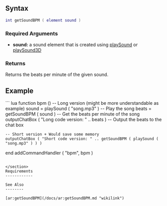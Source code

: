 Syntax
------

``` lua
int getSoundBPM ( element sound )
```

### Required Arguments

-   **sound:** a sound element that is created using [playSound](/docs/playSound.md "wikilink") or [playSound3D](/playSound3D.md "wikilink")

### Returns

Returns the beats per minute of the given sound.

Example
-------

<section name="Client" class="client" show="true">
``` lua
function bpm ()
    -- Long version (might be more understandable as example)
    sound = playSound ( "song.mp3" ) -- Play the song
    beats = getSoundBPM ( sound ) -- Get the beats per minute of the song
    outputChatBox ( "Long code version: " .. beats ) -- Output the beats to the chat box

    -- Short version + Would save some memory
    outputChatBox ( "Short code version: " .. getSoundBPM ( playSound ( "song.mp3" ) ) )
end
addCommandHandler ( "bpm", bpm )
```

</section>
Requirements
------------

See Also
--------

[ar:getSoundBPM](/docs/ar:getSoundBPM.md "wikilink")
